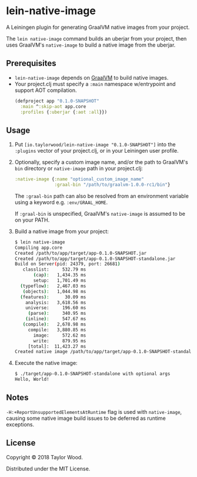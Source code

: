 # lein-native-image

A Leiningen plugin for generating GraalVM native images from your project.

The `lein native-image` command builds an uberjar from your project, then uses GraalVM's `native-image` to build a native image from the uberjar.

## Prerequisites

* `lein-native-image` depends on [GraalVM](https://www.graalvm.org/downloads/) to build native images.
* Your project.clj must specify a `:main` namespace w/entrypoint and support AOT compilation.
    ```clojure
    (defproject app "0.1.0-SNAPSHOT"
      :main ^:skip-aot app.core
      :profiles {:uberjar {:aot :all}})
    ```

## Usage

1. Put `[io.taylorwood/lein-native-image "0.1.0-SNAPSHOT"]` into the `:plugins` vector of your project.clj, or in your Leiningen user profile.

1. Optionally, specify a custom image name, and/or the path to GraalVM's `bin` directory or `native-image` path in your project.clj:
    ```clojure
    :native-image {:name "optional_custom_image_name"
                   :graal-bin "/path/to/graalvm-1.0.0-rc1/bin"}
    ```
    
    The `:graal-bin` path can also be resolved from an environment variable using a keyword e.g. `:env/GRAAL_HOME`.
    
    If `:graal-bin` is unspecified, GraalVM's `native-image` is assumed to be on your PATH.

1. Build a native image from your project:

    ```bash
    $ lein native-image
    Compiling app.core
    Created /path/to/app/target/app-0.1.0-SNAPSHOT.jar
    Created /path/to/app/target/app-0.1.0-SNAPSHOT-standalone.jar
    Build on Server(pid: 24379, port: 26681)
       classlist:     532.79 ms
           (cap):   1,434.35 ms
           setup:   1,701.49 ms
      (typeflow):   2,467.03 ms
       (objects):   1,044.98 ms
      (features):      30.09 ms
        analysis:   3,618.56 ms
        universe:     196.60 ms
         (parse):     340.95 ms
        (inline):     547.67 ms
       (compile):   2,678.98 ms
         compile:   3,880.85 ms
           image:     572.62 ms
           write:     879.95 ms
         [total]:  11,423.27 ms
    Created native image /path/to/app/target/app-0.1.0-SNAPSHOT-standalone
    ```

1. Execute the native image:
    ```bash
    $ ./target/app-0.1.0-SNAPSHOT-standalone with optional args
    Hello, World!
    ```

## Notes

`-H:+ReportUnsupportedElementsAtRuntime` flag is used with `native-image`, causing some native image build issues to be deferred as runtime exceptions.

## License

Copyright © 2018 Taylor Wood.

Distributed under the MIT License.

